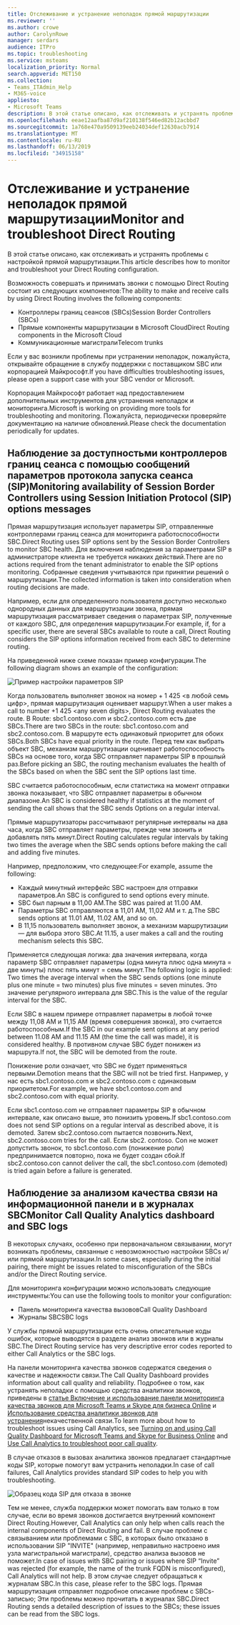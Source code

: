 ```yaml
---
title: Отслеживание и устранение неполадок прямой маршрутизации
ms.reviewer: ''
ms.author: crowe
author: CarolynRowe
manager: serdars
audience: ITPro
ms.topic: troubleshooting
ms.service: msteams
localization_priority: Normal
search.appverid: MET150
ms.collection:
- Teams_ITAdmin_Help
- M365-voice
appliesto:
- Microsoft Teams
description: В этой статье описано, как отслеживать и устранять проблемы с настройкой прямой маршрутизации.
ms.openlocfilehash: eeae12aafba87d9af210138f546ed82b12acbbd7
ms.sourcegitcommit: 1a768e470a9509139eeb24034def12630acb7914
ms.translationtype: MT
ms.contentlocale: ru-RU
ms.lasthandoff: 06/13/2019
ms.locfileid: "34915158"
---
```

# <a name="monitor-and-troubleshoot-direct-routing"></a><span data-ttu-id="de4bc-103">Отслеживание и устранение неполадок прямой маршрутизации</span><span class="sxs-lookup"><span data-stu-id="de4bc-103">Monitor and troubleshoot Direct Routing</span></span>

<span data-ttu-id="de4bc-104">В этой статье описано, как отслеживать и устранять проблемы с настройкой прямой маршрутизации.</span><span class="sxs-lookup"><span data-stu-id="de4bc-104">This article describes how to monitor and troubleshoot your Direct Routing configuration.</span></span> 

<span data-ttu-id="de4bc-105">Возможность совершать и принимать звонки с помощью Direct Routing состоит из следующих компонентов:</span><span class="sxs-lookup"><span data-stu-id="de4bc-105">The ability to make and receive calls by using Direct Routing involves the following components:</span></span> 

- <span data-ttu-id="de4bc-106">Контроллеры границ сеансов (SBCs)</span><span class="sxs-lookup"><span data-stu-id="de4bc-106">Session Border Controllers (SBCs)</span></span> 
- <span data-ttu-id="de4bc-107">Прямые компоненты маршрутизации в Microsoft Cloud</span><span class="sxs-lookup"><span data-stu-id="de4bc-107">Direct Routing components in the Microsoft Cloud</span></span> 
- <span data-ttu-id="de4bc-108">Коммуникационные магистрали</span><span class="sxs-lookup"><span data-stu-id="de4bc-108">Telecom trunks</span></span> 

<span data-ttu-id="de4bc-109">Если у вас возникли проблемы при устранении неполадок, пожалуйста, открывайте обращение в службу поддержки с поставщиком SBC или корпорацией Майкрософт.</span><span class="sxs-lookup"><span data-stu-id="de4bc-109">If you have difficulties troubleshooting issues, please open a support case with your SBC vendor or Microsoft.</span></span> 

<span data-ttu-id="de4bc-110">Корпорация Майкрософт работает над предоставлением дополнительных инструментов для устранения неполадок и мониторинга.</span><span class="sxs-lookup"><span data-stu-id="de4bc-110">Microsoft is working on providing more tools for troubleshooting and monitoring.</span></span> <span data-ttu-id="de4bc-111">Пожалуйста, периодически проверяйте документацию на наличие обновлений.</span><span class="sxs-lookup"><span data-stu-id="de4bc-111">Please check the documentation periodically for updates.</span></span> 

## <a name="monitoring-availability-of-session-border-controllers-using-session-initiation-protocol-sip-options-messages"></a><span data-ttu-id="de4bc-112">Наблюдение за доступностьми контроллеров границ сеанса с помощью сообщений параметров протокола запуска сеанса (SIP)</span><span class="sxs-lookup"><span data-stu-id="de4bc-112">Monitoring availability of Session Border Controllers using Session Initiation Protocol (SIP) options messages</span></span>

<span data-ttu-id="de4bc-113">Прямая маршрутизация использует параметры SIP, отправленные контроллерами границ сеанса для мониторинга работоспособности SBC.</span><span class="sxs-lookup"><span data-stu-id="de4bc-113">Direct Routing uses SIP options sent by the Session Border Controllers to monitor SBC health.</span></span> <span data-ttu-id="de4bc-114">Для включения наблюдения за параметрами SIP в администраторе клиента не требуется никаких действий.</span><span class="sxs-lookup"><span data-stu-id="de4bc-114">There are no actions required from the tenant administrator to enable the SIP options monitoring.</span></span> <span data-ttu-id="de4bc-115">Собранные сведения учитываются при принятии решений о маршрутизации.</span><span class="sxs-lookup"><span data-stu-id="de4bc-115">The collected information is taken into consideration when routing decisions are made.</span></span> 

<span data-ttu-id="de4bc-116">Например, если для определенного пользователя доступно несколько однородных данных для маршрутизации звонка, прямая маршрутизация рассматривает сведения о параметрах SIP, полученные от каждого SBC, для определения маршрутизации.</span><span class="sxs-lookup"><span data-stu-id="de4bc-116">For example, if, for a specific user, there are several SBCs available to route a call, Direct Routing considers the SIP options information received from each SBC to determine routing.</span></span> 

<span data-ttu-id="de4bc-117">На приведенной ниже схеме показан пример конфигурации.</span><span class="sxs-lookup"><span data-stu-id="de4bc-117">The following diagram shows an example of the configuration:</span></span> 

![Пример настройки параметров SIP](media/sip-options-config-example.png)

<span data-ttu-id="de4bc-119">Когда пользователь выполняет звонок на номер + 1 425 \<в любой семь цифр>, прямая маршрутизация оценивает маршрут.</span><span class="sxs-lookup"><span data-stu-id="de4bc-119">When a user makes a call to number +1 425 \<any seven digits>, Direct Routing evaluates the route.</span></span> <span data-ttu-id="de4bc-120">В Route: sbc1.contoso.com и sbc2.contoso.com есть две SBCs.</span><span class="sxs-lookup"><span data-stu-id="de4bc-120">There are two SBCs in the route: sbc1.contoso.com and sbc2.contoso.com.</span></span> <span data-ttu-id="de4bc-121">В маршруте есть одинаковый приоритет для обоих SBCs.</span><span class="sxs-lookup"><span data-stu-id="de4bc-121">Both SBCs have equal priority in the route.</span></span> <span data-ttu-id="de4bc-122">Перед тем как выбрать объект SBC, механизм маршрутизации оценивает работоспособность SBCs на основе того, когда SBC отправляет параметры SIP в прошлый раз.</span><span class="sxs-lookup"><span data-stu-id="de4bc-122">Before picking an SBC, the routing mechanism evaluates the health of the SBCs based on when the SBC sent the SIP options last time.</span></span> 

<span data-ttu-id="de4bc-123">SBC считается работоспособным, если статистика на момент отправки звонка показывает, что SBC отправляет параметры в обычном диапазоне.</span><span class="sxs-lookup"><span data-stu-id="de4bc-123">An SBC is considered healthy if statistics at the moment of sending the call shows that the SBC sends Options on a regular interval.</span></span>  

<span data-ttu-id="de4bc-124">Прямые маршрутизаторы рассчитывают регулярные интервалы на два часа, когда SBC отправляет параметры, прежде чем звонить и добавлять пять минут.</span><span class="sxs-lookup"><span data-stu-id="de4bc-124">Direct Routing calculates regular intervals by taking two times the average when the SBC sends options before making the call and adding five minutes.</span></span> 

<span data-ttu-id="de4bc-125">Например, предположим, что следующее:</span><span class="sxs-lookup"><span data-stu-id="de4bc-125">For example, assume the following:</span></span> 

- <span data-ttu-id="de4bc-126">Каждый минутный интерфейс SBC настроен для отправки параметров.</span><span class="sxs-lookup"><span data-stu-id="de4bc-126">An SBC is configured to send options every minute.</span></span> 
- <span data-ttu-id="de4bc-127">SBC был парным в 11,00 AM.</span><span class="sxs-lookup"><span data-stu-id="de4bc-127">The SBC was paired at 11.00 AM.</span></span>  
- <span data-ttu-id="de4bc-128">Параметры SBC отправляются в 11,01 AM, 11,02 AM и т. д.</span><span class="sxs-lookup"><span data-stu-id="de4bc-128">The SBC sends options at 11.01 AM, 11.02 AM, and so on.</span></span>  
- <span data-ttu-id="de4bc-129">В 11,15 пользователь выполняет звонок, а механизм маршрутизации — для выбора этого SBC.</span><span class="sxs-lookup"><span data-stu-id="de4bc-129">At 11.15, a user makes a call and the routing mechanism selects this SBC.</span></span> 

<span data-ttu-id="de4bc-130">Применяется следующая логика: два значения интервала, когда параметр SBC отправляет параметры (одна минута плюс одна минута = две минуты) плюс пять минут = семь минут.</span><span class="sxs-lookup"><span data-stu-id="de4bc-130">The following logic is applied: Two times the average interval when the SBC sends options (one minute plus one minute = two minutes) plus five minutes = seven minutes.</span></span> <span data-ttu-id="de4bc-131">Это значение регулярного интервала для SBC.</span><span class="sxs-lookup"><span data-stu-id="de4bc-131">This is the value of the regular interval for the SBC.</span></span>
 
<span data-ttu-id="de4bc-132">Если SBC в нашем примере отправляет параметры в любой точке между 11,08 AM и 11,15 AM (время совершения звонка), это считается работоспособным.</span><span class="sxs-lookup"><span data-stu-id="de4bc-132">If the SBC in our example sent options at any period between 11.08 AM and 11.15 AM (the time the call was made), it is considered healthy.</span></span> <span data-ttu-id="de4bc-133">В противном случае SBC будет понижен из маршрута.</span><span class="sxs-lookup"><span data-stu-id="de4bc-133">If not, the SBC will be demoted from the route.</span></span> 

<span data-ttu-id="de4bc-134">Понижение роли означает, что SBC не будет применяться первыми.</span><span class="sxs-lookup"><span data-stu-id="de4bc-134">Demotion means that the SBC will not be tried first.</span></span> <span data-ttu-id="de4bc-135">Например, у нас есть sbc1.contoso.com и sbc2.contoso.com с одинаковым приоритетом.</span><span class="sxs-lookup"><span data-stu-id="de4bc-135">For example, we have sbc1.contoso.com and sbc2.contoso.com with equal priority.</span></span>  

<span data-ttu-id="de4bc-136">Если sbc1.contoso.com не отправляет параметры SIP в обычном интервале, как описано выше, это понизить уровень.</span><span class="sxs-lookup"><span data-stu-id="de4bc-136">If sbc1.contoso.com does not send SIP options on a regular interval as described above, it is demoted.</span></span> <span data-ttu-id="de4bc-137">Затем sbc2.contoso.com пытается позвонить.</span><span class="sxs-lookup"><span data-stu-id="de4bc-137">Next, sbc2.contoso.com tries for the call.</span></span> <span data-ttu-id="de4bc-138">Если sbc2. contoso. Con не может допустить звонок, то sbc1.contoso.com (понижение роли) предпринимается повторно, пока не будет создан сбой.</span><span class="sxs-lookup"><span data-stu-id="de4bc-138">If sbc2.contoso.con cannot deliver the call, the sbc1.contoso.com (demoted) is tried again before a failure is generated.</span></span> 

## <a name="monitor-call-quality-analytics-dashboard-and-sbc-logs"></a><span data-ttu-id="de4bc-139">Наблюдение за анализом качества связи на информационной панели и в журналах SBC</span><span class="sxs-lookup"><span data-stu-id="de4bc-139">Monitor Call Quality Analytics dashboard and SBC logs</span></span> 
 
<span data-ttu-id="de4bc-140">В некоторых случаях, особенно при первоначальном связывании, могут возникать проблемы, связанные с невозможностью настройки SBCs и/или прямой маршрутизации.</span><span class="sxs-lookup"><span data-stu-id="de4bc-140">In some cases, especially during the initial pairing, there might be issues related to misconfiguration of the SBCs and/or the Direct Routing service.</span></span> 

<span data-ttu-id="de4bc-141">Для мониторинга конфигурации можно использовать следующие инструменты:</span><span class="sxs-lookup"><span data-stu-id="de4bc-141">You can use the following tools to monitor your configuration:</span></span>  
 
- <span data-ttu-id="de4bc-142">Панель мониторинга качества вызовов</span><span class="sxs-lookup"><span data-stu-id="de4bc-142">Call Quality Dashboard</span></span> 
- <span data-ttu-id="de4bc-143">Журналы SBC</span><span class="sxs-lookup"><span data-stu-id="de4bc-143">SBC logs</span></span> 

<span data-ttu-id="de4bc-144">У службы прямой маршрутизации есть очень описательные коды ошибок, которые выводятся в разделе анализ звонков или в журналы SBC.</span><span class="sxs-lookup"><span data-stu-id="de4bc-144">The Direct Routing service has very descriptive error codes reported to either Call Analytics or the SBC logs.</span></span> 

<span data-ttu-id="de4bc-145">На панели мониторинга качества звонков содержатся сведения о качестве и надежности связи.</span><span class="sxs-lookup"><span data-stu-id="de4bc-145">The Call Quality Dashboard provides information about call quality and reliability.</span></span> <span data-ttu-id="de4bc-146">Подробнее о том, как устранять неполадки с помощью средства аналитики звонков, приведены в [статье Включение и использование панели мониторинга качества звонков для Microsoft Teams и Skype для бизнеса Online](https://docs.microsoft.com/SkypeForBusiness/using-call-quality-in-your-organization/turning-on-and-using-call-quality-dashboard) и [Использование средства аналитики звонков для устранения](https://docs.microsoft.com/SkypeForBusiness/using-call-quality-in-your-organization/use-call-analytics-to-troubleshoot-poor-call-quality)некачественной связи.</span><span class="sxs-lookup"><span data-stu-id="de4bc-146">To learn more about how to troubleshoot issues using Call Analytics, see [Turning on and using Call Quality Dashboard for Microsoft Teams and Skype for Business Online](https://docs.microsoft.com/SkypeForBusiness/using-call-quality-in-your-organization/turning-on-and-using-call-quality-dashboard) and [Use Call Analytics to troubleshoot poor call quality](https://docs.microsoft.com/SkypeForBusiness/using-call-quality-in-your-organization/use-call-analytics-to-troubleshoot-poor-call-quality).</span></span> 

<span data-ttu-id="de4bc-147">В случае отказов в вызовах аналитика звонков предлагает стандартные коды SIP, которые помогут вам устранить неполадки.</span><span class="sxs-lookup"><span data-stu-id="de4bc-147">In case of call failures, Call Analytics provides standard SIP codes to help you with troubleshooting.</span></span> 

![Образец кода SIP для отказа в звонке](media/failed-response-code.png)

<span data-ttu-id="de4bc-149">Тем не менее, служба поддержки может помогать вам только в том случае, если во время звонков достигается внутренний компонент Direct Routing.</span><span class="sxs-lookup"><span data-stu-id="de4bc-149">However, Call Analytics can only help when calls reach the internal components of Direct Routing and fail.</span></span> <span data-ttu-id="de4bc-150">В случае проблем с связыванием или проблемами с SBC, в которых было отказано в использовании SIP "INVITE" (например, неправильно настроено имя узла магистральной магистрали), средство анализа вызовов не поможет.</span><span class="sxs-lookup"><span data-stu-id="de4bc-150">In case of issues with SBC pairing or issues where SIP “Invite” was rejected (for example, the name of the trunk FQDN is misconfigured), Call Analytics will not help.</span></span> <span data-ttu-id="de4bc-151">В этом случае следует обращаться к журналам SBC.</span><span class="sxs-lookup"><span data-stu-id="de4bc-151">In this case, please refer to the SBC logs.</span></span> <span data-ttu-id="de4bc-152">Прямая маршрутизация отправляет подробное описание проблем с SBCs-записью; Эти проблемы можно прочитать в журналах SBC.</span><span class="sxs-lookup"><span data-stu-id="de4bc-152">Direct Routing sends a detailed description of issues to the SBCs; these issues can be read from the SBC logs.</span></span> 
